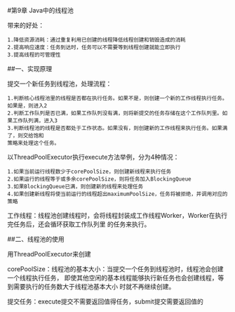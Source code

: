 #第9章 Java中的线程池

带来的好处：
    
    1.降低资源消耗：通过重复利用已创建的线程降低线程创建和销毁造成的消耗
    2.提高响应速度：任务到达时，任务可以不需要等到线程创建就能立即执行
    3.提高线程的可管理性
    
##一、实现原理

提交一个新任务到线程池，处理流程：

    1.判断核心线程池里的线程是否都在执行任务。如果不是，则创建一个新的工作线程执行任务。如果是，则进入2
    2.判断工作队列是否已满，如果工作队列没有满，则将新提交的任务存储在这个工作队列里。如果工作队列满，进入3
    3.判断线程池的线程是否都处于工作状态。如果没有，则创建新的工作线程来执行任务。如果满了，则交给饱和
    策略来处理这个任务。
    
以ThreadPoolExecutor执行execute方法举例，分为4种情况：

    1.如果当前运行线程数少于corePoolSize，则创建新线程来执行任务
    2.如果运行的线程等于或多余corePoolSize，则将任务加入BlockingQueue
    3.如果BlockingQueue已满，则创建新的线程来处理任务
    4.如果创建新线程将使当前运行的线程超出maximumPoolSize，任务将被拒绝，并调用对应的策略
    
工作线程：线程池创建线程时，会将线程封装成工作线程Worker，Worker在执行完任务后，还会循环获取工作队列里
的任务来执行。

##二、线程池的使用

用ThreadPoolExecutor来创建

corePoolSize：线程池的基本大小：当提交一个任务到线程池时，线程池会创建一个线程执行任务，
即使其他空闲的基本线程能够执行新任务也会创建线程，等到需要执行的任务数大于线程池基本大小
时就不再继续创建。

提交任务：execute提交不需要返回值得任务，submit提交需要返回值的


